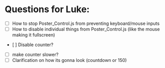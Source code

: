 # Questions for Luke:

- [ ] How to stop Poster_Control.js from preventing keyboard/mouse inputs
- [ ] How to disable individual things from Poster_Control.js (like the mouse making it fullscreen)
- [ ] Disable counter?
- [ ] make counter slower?
- [ ] Clarification on how its gonna look (countdown or 150)
